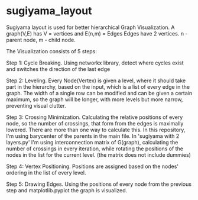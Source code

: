 # sugiyama_layout
Sugiyama layout is used for better hierarchical Graph Visualization.
A graph(V,E) has V = vertices and E(n,m) = Edges
Edges have 2 vertices.
n - parent node, m - child node.

The Visualization consists of 5 steps:

Step 1:
Cycle Breaking. Using networkx library, detect where cycles exist and switches the direction of the last edge

Step 2:
Leveling. Every Node(Vertex) is given a level, where it should take part in the hierarchy, based on the input, which is a list of every edge in the graph.
The width of a single row can be modified and can be given a certain maximum, so the graph will be longer, with more levels but more narrow, preventing visual clutter.

Step 3:
Crossing Minimization. Calculating the relative positions of every node, so the number of crossings, that form from the edges is maximally lowered. There are more than one way to calculate this.
In this repository, I'm using barycenter of the parents in the main file.
In 'sugiyama with 2 layers.py' I'm using interconnection matrix of G(graph), calculating the number of crossings in every iteration, while rotating the positions of the nodes in the list for the current level.
(the matrix does not include dummies)

Step 4:
Vertex Positioning. Positions are assigned based on the nodes' ordering in the list of every level.

Step 5:
Drawing Edges. Using the positions of every node from the previous step and matplotlib.pyplot the graph is visualized. 
